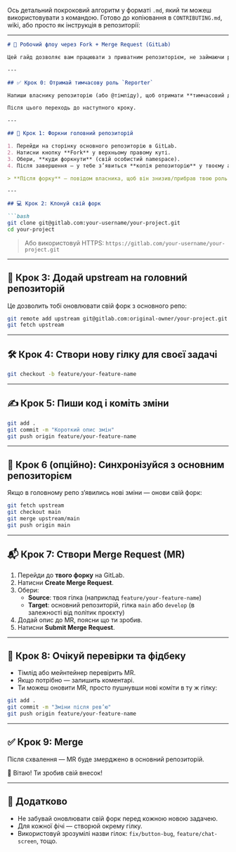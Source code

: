 Ось детальний покроковий алгоритм у форматі `.md`, який ти можеш використовувати з командою. Готово до копіювання в `CONTRIBUTING.md`, wiki, або просто як інструкція в репозиторії:

---

```markdown
# 🚀 Робочий флоу через Fork + Merge Request (GitLab)

Цей гайд дозволяє вам працювати з приватним репозиторієм, не займаючи ролі Reporter або Developer у головному репозиторії. Ви працюєте у своєму форку та надсилаєте зміни через Merge Request.

---

## ✅ Крок 0: Отримай тимчасову роль `Reporter`

Напиши власнику репозиторію (або @тімліду), щоб отримати **тимчасовий доступ `Reporter`** лише для створення форку.

Після цього переходь до наступного кроку.

---

## 🔱 Крок 1: Форкни головний репозиторій

1. Перейди на сторінку основного репозиторію в GitLab.
2. Натисни кнопку **Fork** у верхньому правому куті.
3. Обери, **куди форкнути** (свій особистий namespace).
4. Після завершення — у тебе з’явиться **копія репозиторію** у твоєму акаунті.

> **Після форку** — повідом власника, щоб він знизив/прибрав твою роль у головному репо. Далі вона вже не потрібна.

---

## 💻 Крок 2: Клонуй свій форк

```bash
git clone git@gitlab.com:your-username/your-project.git
cd your-project
```

> Або використовуй HTTPS:
> `https://gitlab.com/your-username/your-project.git`

---

## 🌱 Крок 3: Додай upstream на головний репозиторій

Це дозволить тобі оновлювати свій форк з основного репо:

```bash
git remote add upstream git@gitlab.com:original-owner/your-project.git
git fetch upstream
```

---

## 🛠 Крок 4: Створи нову гілку для своєї задачі

```bash
git checkout -b feature/your-feature-name
```

---

## ✍️ Крок 5: Пиши код і коміть зміни

```bash
git add .
git commit -m "Короткий опис змін"
git push origin feature/your-feature-name
```

---

## 🔄 Крок 6 (опційно): Синхронізуйся з основним репозиторієм

Якщо в головному репо з’явились нові зміни — онови свій форк:

```bash
git fetch upstream
git checkout main
git merge upstream/main
git push origin main
```

---

## 📬 Крок 7: Створи Merge Request (MR)

1. Перейди до **твого форку** на GitLab.
2. Натисни **Create Merge Request**.
3. Обери:
   - **Source**: твоя гілка (наприклад `feature/your-feature-name`)
   - **Target**: основний репозиторій, гілка `main` або `develop` (в залежності від політик проєкту)
4. Додай опис до MR, поясни що ти зробив.
5. Натисни **Submit Merge Request**.

---

## 👀 Крок 8: Очікуй перевірки та фідбеку

- Тімлід або мейнтейнер перевірить MR.
- Якщо потрібно — залишить коментарі.
- Ти можеш оновити MR, просто пушнувши нові коміти в ту ж гілку:
```bash
git add .
git commit -m "Зміни після рев’ю"
git push origin feature/your-feature-name
```

---

## ✅ Крок 9: Merge

Після схвалення — MR буде змерджено в основний репозиторій.

🎉 Вітаю! Ти зробив свій внесок!

---

## 🧩 Додатково

- Не забувай оновлювати свій форк перед кожною новою задачею.
- Для кожної фічі — створюй окрему гілку.
- Використовуй зрозумілі назви гілок: `fix/button-bug`, `feature/chat-screen`, тощо.
```



